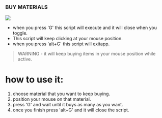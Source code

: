### BUY MATERIALS
![](https://i2.moyens.net/pt/images/2021/09/1632528060_241_Onde-esta-Spider-em-Destiny-2-Local-da-Temporada-da.jpg)
- when you press 'G' this script will execute and it will close when you toggle.
- This script will keep clicking at your mouse position.
- when you press 'alt+G' this script will exitapp.

> WARNING - it will keep buying items in your mouse position while active.

# how to use it:
1. choose material that you want to keep buying.
2. position your mouse on that material.
3. press 'G' and wait until it buys as many as you want.
4. once you finish press 'alt+G' and it will close the script.